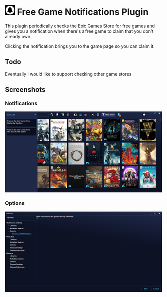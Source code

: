 # <img src="source/icon.png" width=32> Free Game Notifications Plugin
This plugin periodically checks the Epic Games Store for free games and gives you a notification when there's a free game to claim that you don't already own.  

Clicking the notification brings you to the game page so you can claim it.

## Todo
Eventually I would like to support checking other game stores

## Screenshots

### Notifications
![](screenshots/FreeGameNotifications-001.png)

### Options
![](screenshots/FreeGameNotifications-002.png)
